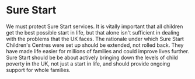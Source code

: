 Sure Start
==========

We must protect Sure Start services. It is vitally important that all 
children get the best possible start in life, but that alone isn't 
sufficient in dealing with the problems that the UK faces. The rationale 
under which Sure Start Children's Centres were set up should be 
extended, not rolled back. They have made life easier for millions of 
families and could improve lives further. Sure Start should be be about 
actively bringing down the levels of child poverty in the UK, not just 
a start in life, and should provide ongoing support for whole families.
